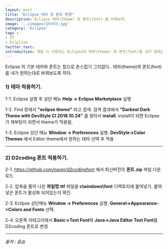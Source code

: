 ```yaml
---
layout: post
title: "Eclipse 테마 및 폰트 변경"
description: Eclipse 테마(theme) 및 폰트(font) 를 바꿔보자.
image: '../images/강아지3.jpg'
category: 'Eclipse'
tags : 
- IT
- Eclplise
twitter_text: 
introduction: 개발 시 사용하는 Eclipse의 테마(theme) 와 폰트(font)를 내가 원하는대로 바꿔보자.
---
```


Eclipse 의 기본 테마와 폰트는 참으로 촌스럽기 그지없다..
테마(theme)와 폰트(font)를 내가 원하는대로 바꿔보도록 하자.





### 1) 테마 적용하기.
1-1. Eclipse 실행 후 상단 메뉴 **Help -> Eclipse Marketplace** 실행









1-2. Find 창에서 **"eclipse theme"** 라고 검색. 
검색 결과에서 **"Darkest Dark Theme with DevStyle CI 2018.10.24"** 를 찾아서 **install**.
install이 되면 Eclipse가 재부팅이 되면서 theme가 적용됨.











1-3. Eclipse 상단 메뉴 **Window -> Preferences** 실행. 
**DevStyle->Color Themes** 에서 Editor theme에서 원하는 테마 선택 후 적용





_ _ _





### 2) D2coding 폰트 적용하기.

2-1. <https://github.com/naver/d2codingfont> 에서 최신버전의 **폰트.zip** 파일 다운로드






2-2. 압축을 풀어 나온 **파일명.ttf** 파일을 **c\windows\font** 디렉토리에 붙여넣기.
붙여넣은 폰트가 활성화 되어있는지 확인.






2-3. Eclipse 상단메뉴 **Window -> Preferences** 실행. 
**General->Appearance->Colors and Fonts** 선택.






2-4. 오른쪽 카테고리에서 **Basic->Text Font**와 **Java->Java Editor Text Font**를 D2coding 폰트로 변경



_ _ _









*출처 : 음슴*

